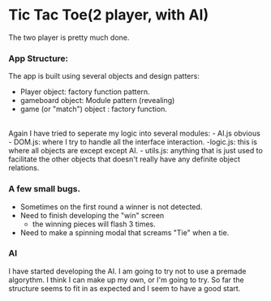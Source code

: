 # Tic Tac Toe(2 player, with AI)
The two player is pretty much done. 

### App Structure:
The app is built using several objects and design patters:
- Player object: factory function pattern.
- gameboard object: Module pattern (revealing)
- game (or "match") object : factory function.
<br>
Again I have tried to seperate my logic into several modules:
- AI.js obvious
- DOM.js:  where I try to handle all the interface interaction.
-logic.js: this is where all objects are except except AI.
- utils.js: anything that is just used to facilitate the other objects that doesn't really have any definite object relations.


### A few small bugs. 
- Sometimes on the first round a winner is not detected. 
- Need to finish developing the "win" screen
  - the winning pieces will flash 3 times.
- Need to make a spinning modal that screams "Tie" when a tie.

### AI
I have started developing the AI. I am going to try not to use a premade algorythm. I think I can make up my own, or I'm going to try. So far the structure seems to fit in as expected and I seem to have a good start.
